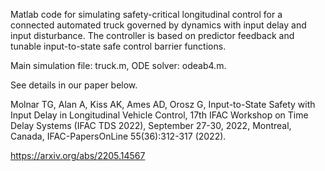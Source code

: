 Matlab code for simulating safety-critical longitudinal control for a connected automated truck governed by dynamics with input delay and input disturbance.
The controller is based on predictor feedback and tunable input-to-state safe control barrier functions.

Main simulation file: truck.m, ODE solver: odeab4.m.

See details in our paper below.

Molnar TG, Alan A, Kiss AK, Ames AD, Orosz G, Input-to-State Safety with Input Delay in Longitudinal Vehicle Control, 17th IFAC Workshop on Time Delay Systems (IFAC TDS 2022), September 27-30, 2022, Montreal, Canada, IFAC-PapersOnLine 55(36):312-317 (2022).

https://arxiv.org/abs/2205.14567

